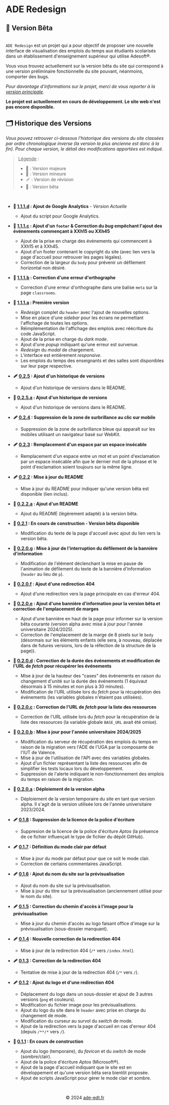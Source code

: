 # ADE Redesign

## &#x1F9EA; Version Bêta

\
`ADE Redesign` est un projet qui a pour objectif de proposer une nouvelle interface de visualisation des emplois du temps aux étudiants scolarisés dans un établissement d'enseignement supérieur qui utilise Adesoft&#xAE;.

Vous vous trouvez actuellement sur la version bêta du site qui correspond à une version préliminaire fonctionnelle du site pouvant, néanmoins, comporter des bugs.

_Pour davantage d'informations sur le projet, merci de vous reporter à la [version principale](https://github.com/CHALENCON-Yoan/ade-redesign/blob/main/README.md)._

**Le projet est actuellement en cours de développement. Le site web n'est pas encore disponible.**

## 🗂️ Historique des Versions

_Vous pouvez retrouver ci-dessous l'historique des versions du site classées par ordre chronologique inverse (la version la plus ancienne est donc à la fin). Pour chaque version, le détail des modifications apportées est indiqué._

> <u>Légende</u> :
>
> - &#x1F516; : Version majeure
> - &#x1F41B; : Version mineure
> - &#x1FA79; : Version de révision
> - &#x1F9EA; : Version bêta

&nbsp;

- **&#x1F9EA; [1.1.1.d](https://github.com/CHALENCON-Yoan/ade-redesign/commit/beta) : Ajout de Google Analytics** - _Version Actuelle_

  - Ajout du script pour Google Analytics.

- **&#x1F9EA; [1.1.1.c](https://github.com/CHALENCON-Yoan/ade-redesign/commit/24b130fac6a7f22d0b9e650b7f9d6ffe306a4092) : Ajout d'un `footer` & Correction du _bug_ empêchant l'ajout des événements commençant à XXh15 ou XXh45**

  - Ajout de la prise en charge des événements qui commencent à XXh15 et à XXh45.
  - Ajout d'un footer contenant le copyright du site (avec lien vers la page d'accueil pour retrouver les pages légales).
  - Correction de la largeur du `body` pour prévenir un défilement horizontal non désiré.

- **&#x1F9EA; [1.1.1.b](https://github.com/CHALENCON-Yoan/ade-redesign/commit/25ac5bf9e86fcff82e0f6a5f597a1093bca97470) : Correction d'une erreur d'orthographe**

  - Correction d'une erreur d'orthographe dans une balise `meta` sur la page `classrooms`.

- **&#x1F9EA; [1.1.1.a](https://github.com/CHALENCON-Yoan/ade-redesign/commit/0bc6ba649543df8f88fc5b67bcdf269bff9fe067) : Première version**

  - _Redesign_ complet du `header` avec l'ajout de nouvelles options.
  - Mise en place d'une _sidebar_ pour les écrans ne permettant l'affichage de toutes les options.
  - Réimplémentation de l'affichage des emplois avec réécriture du code JavaScript.
  - Ajout de la prise en charge du _dark mode_.
  - Ajout d'une _popup_ indiquant qu'une erreur est survenue.
  - _Redesign_ du _modal_ de chargement.
  - L'interface est entièrement _responsive_.
  - Les emplois du temps des enseignants et des salles sont disponibles sur leur page respective.

- **&#x1FA79; [0.2.5](https://github.com/CHALENCON-Yoan/ade-redesign/commit/8e203b843ae3eb13190281b7f02d634caa7bd001) : Ajout d'un historique de versions**

  - Ajout d'un historique de versions dans le README.

- **&#x1F9EA; [0.2.5.a](https://github.com/CHALENCON-Yoan/ade-redesign/commit/e2c76019ae9840ec227cc25f0bcc180e603ede82) : Ajout d'un historique de versions**

  - Ajout d'un historique de versions dans le README.

- **&#x1FA79; [0.2.4](https://github.com/CHALENCON-Yoan/ade-redesign/commit/570447d1ad3cfbaee67aa19df4a06678c34f649d) : Suppression de la zone de surbrillance au clic sur mobile**

  - Suppression de la zone de surbrillance bleue qui apparaît sur les mobiles utilisant un navigateur basé sur WebKit.

- **&#x1FA79; [0.2.3](https://github.com/CHALENCON-Yoan/ade-redesign/commit/c5dc0db7609b967ca019d4a93e46bb6b3d7504e6) : Remplacement d'un espace par un espace insécable**

  - Remplacement d'un espace entre un mot et un point d'exclamation par un espace insécable afin que le dernier mot de la phrase et le point d'exclamation soient toujours sur la même ligne.

- **&#x1FA79; [0.2.2](https://github.com/CHALENCON-Yoan/ade-redesign/commit/d9986c6214234eb0a8cf4abbcdb6e3d46fef4540) : Mise à jour du README**

  - Mise à jour du README pour indiquer qu'une version bêta est disponible (lien inclus).

- **&#x1F9EA; [0.2.2.a](https://github.com/CHALENCON-Yoan/ade-redesign/commit/27306b379b3617c6b2edbdc5d4d4047621c47392) : Ajout d'un README**

  - Ajout du README (légèrement adapté) à la version bêta.

- **&#x1F41B; [0.2.1](https://github.com/CHALENCON-Yoan/ade-redesign/commit/d112d04aa6eec26bb5fcc322d8ee3d2388954356) : En cours de construction - Version bêta disponible**

  - Modification du texte de la page d'accueil avec ajout du lien vers la
    version bêta.

- **&#x1F9EA; [0.2.0.g](https://github.com/CHALENCON-Yoan/ade-redesign/commit/4f640f48aad6bb5cb1df61174d8a2f08e1d98c48) : Mise à jour de l'interruption du défilement de la bannière d'information**

  - Modification de l'élément déclenchant la mise en pause de l'animation de défilement du texte de la bannière d'information (`header` au lieu de `p`).

- **&#x1F9EA; [0.2.0.f](https://github.com/CHALENCON-Yoan/ade-redesign/commit/df133215042b275e4ddc54bad54c6c2edd0a5506) : Ajout d'une redirection 404**

  - Ajout d'une redirection vers la page principale en cas d'erreur 404.

- **&#x1F9EA; [0.2.0.e](https://github.com/CHALENCON-Yoan/ade-redesign/commit/fdad910bf9d6fe763495c3a12fe3c92a0a4a935b) : Ajout d'une bannière d'information pour la version bêta et correction de l'emplacement de marges**

  - Ajout d'une bannière en haut de la page pour informer sur la version bêta courante (version alpha avec mise à jour pour l'année universitaire 2024/2025).
  - Correction de l'emplacement de la marge de 8 pixels sur le `body` (désormais sur les éléments enfants (elle sera, à nouveau, déplacée dans de futures versions, lors de la réfection de la structure de la page)).

- **&#x1F9EA; [0.2.0.d](https://github.com/CHALENCON-Yoan/ade-redesign/commit/7fbb24a6bdc05e6867c3fa7e7b6b3d400949d79e) : Correction de la durée des événements et modification de l'URL de _fetch_ pour récupérer les événements**

  - Mise à jour de la hauteur des "cases" des événements en raison du changement d'unité sur la durée des événements (1 équivaut désormais à 15 minutes et non plus à 30 minutes).
  - Modification de l'URL utilisée lors du _fetch_ pour la récupération des événements (les variables globales n'étaient pas utilisées).

- **&#x1F9EA; [0.2.0.c](https://github.com/CHALENCON-Yoan/ade-redesign/commit/6c42c85162704e7ba1a743971bc79687ea40d3b1) : Correction de l'URL de _fetch_ pour la liste des ressources**

  - Correction de l'URL utilisée lors du _fetch_ pour la récupération de la liste des ressources (la variable globale `BASE_URL` avait été omise).

- **&#x1F9EA; [0.2.0.b](https://github.com/CHALENCON-Yoan/ade-redesign/commit/3f12919725faf8c46a2420ad8cd73d51dbeb7eb9) : Mise à jour pour l'année universitaire 2024/2025**

  - Modification du serveur de récupération des emplois du temps en raison de la migration vers l'ADE de l'UGA par la composante de l'IUT de Valence.
  - Mise à jour de l'utilisation de l'API avec des variables globales.
  - Ajout d'un fichier représentant la liste des ressources afin de simplifier les tests locaux lors du développement.
  - Suppression de l'alerte indiquant le non-fonctionnement des emplois du temps en raison de la migration.

- **&#x1F9EA; [0.2.0.a](https://github.com/CHALENCON-Yoan/ade-redesign/commit/2ee059a3f99170b3463a720b4f8c2f3a635ba827) : Déploiement de la version alpha**

  - Déploiement de la version temporaire du site en tant que version alpha. Il s'agit de la version utilisée lors de l'année universitaire 2023/2024.

- **&#x1FA79; [0.1.8](https://github.com/CHALENCON-Yoan/ade-redesign/commit/adcf7363b9ae03e61bb0f829d5abb21957682481) : Suppression de la licence de la police d'écriture**

  - Suppresion de la licence de la police d'écriture _Aptos_ (la présence de ce fichier influençait le type de fichier du dépôt GitHub).

- **&#x1FA79; [0.1.7](https://github.com/CHALENCON-Yoan/ade-redesign/commit/ba59252f0db78deb115fbe89bfa8158df5e65be5) : Définition du mode clair par défaut**

  - Mise à jour du mode par défaut pour que ce soit le mode clair.
  - Correction de certains commentaires JavaScript.

- **&#x1FA79; [0.1.6](https://github.com/CHALENCON-Yoan/ade-redesign/commit/f728e4193eb7fcaa964febbacb41260d8917d4a8) : Ajout du nom du site sur la prévisualisation**

  - Ajout du nom du site sur la prévisualisation.
  - Mise à jour du titre sur la prévisualisation (anciennement utilisé pour le nom du site).

- **&#x1FA79; [0.1.5](https://github.com/CHALENCON-Yoan/ade-redesign/commit/a8962d73f9250a9192d11c4cbd8a990ed97ea437) : Correction du chemin d'accès à l'image pour la prévisualisation**

  - Mise à jour du chemin d'accès au logo faisant office d'image sur la prévisualisation (sous-dossier manquant).

- **&#x1FA79; [0.1.4](https://github.com/CHALENCON-Yoan/ade-redesign/commit/53dc4a720e3e728f41872acdd8eb52d85e2ea22b) : Nouvelle correction de la redirection 404**

  - Mise à jour de la redirection 404 (`/*` vers `/index.html`).

- **&#x1FA79; [0.1.3](https://github.com/CHALENCON-Yoan/ade-redesign/commit/807b22cc6ab02f132f3de167c74c4ce93da154ff) : Correction de la redirection 404**

  - Tentative de mise à jour de la redirection 404 (`/*` vers `/`).

- **&#x1FA79; [0.1.2](https://github.com/CHALENCON-Yoan/ade-redesign/commit/62fe22ba0a19f7662996b96af95c29bd7c07357c) : Ajout du logo et d'une redirection 404**

  - Déplacement du logo dans un sous-dossier et ajout de 3 autres versions (`png` et couleurs).
  - Modification du fichier image pour les prévisualisations.
  - Ajout du logo du site dans le `header` avec prise en charge du changement de mode.
  - Modification du curseur au survol du _switch_ de mode.
  - Ajout de la redirection vers la page d'accueil en cas d'erreur 404 (depuis `/**/*` vers `/`).

- **&#x1F516; [0.1.1](https://github.com/CHALENCON-Yoan/ade-redesign/commit/470fc5a3d4efc80ad142733e3e523e3937f8626c) : En cours de construction**

  - Ajout du logo (temporaire), du _favicon_ et du _switch_ de mode (sombre/clair).
  - Ajout de la police d'écriture _Aptos_ (Microsoft&#xAE;).
  - Ajout de la page d'accueil indiquant que le site est en développement et qu'une version bêta sera bientôt proposée.
  - Ajout de scripts JavaScript pour gérer le mode clair et sombre.

&nbsp;

<p style="text-align: center;">© 2024 <a href="https://ade-edt.fr">ade-edt.fr</a></p>

